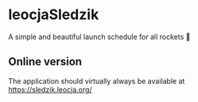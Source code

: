 # leocjaSledzik

A simple and beautiful launch schedule for all rockets 🚀

## Online version

The application should virtually always be available at https://sledzik.leocja.org/
